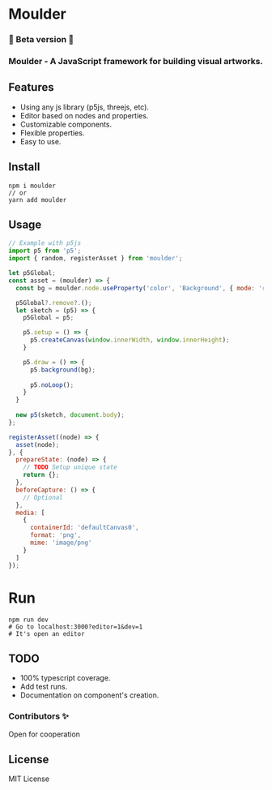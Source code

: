 # Moulder

### 🚧  Beta version 🚧

### Moulder - A JavaScript framework for building visual artworks.

## Features

- Using any js library (p5js, threejs, etc).
- Editor based on nodes and properties.
- Customizable components.
- Flexible properties.
- Easy to use.

## Install

```
npm i moulder
// or
yarn add moulder
```

## Usage
```js
// Example with p5js
import p5 from 'p5';
import { random, registerAsset } from 'moulder';

let p5Global;
const asset = (moulder) => {
  const bg = moulder.node.useProperty('color', 'Background', { mode: 'rnd' });

  p5Global?.remove?.();
  let sketch = (p5) => {
    p5Global = p5;

    p5.setup = () => {
      p5.createCanvas(window.innerWidth, window.innerHeight);
    }

    p5.draw = () => {
      p5.background(bg);
      
      p5.noLoop();
    }
  }
  
  new p5(sketch, document.body);
};

registerAsset((node) => {
  asset(node);
}, {
  prepareState: (node) => {
    // TODO Setup unique state
    return {};
  },
  beforeCapture: () => {
    // Optional
  },
  media: [
    {
      containerId: 'defaultCanvas0',
      format: 'png',
      mime: 'image/png'
    }
  ]
});
```
# Run
```
npm run dev
# Go to localhost:3000?editor=1&dev=1
# It's open an editor
```


## TODO

- 100% typescript coverage.
- Add test runs.
- Documentation on component's creation.

### Contributors ✨

Open for cooperation

## License

MIT License

